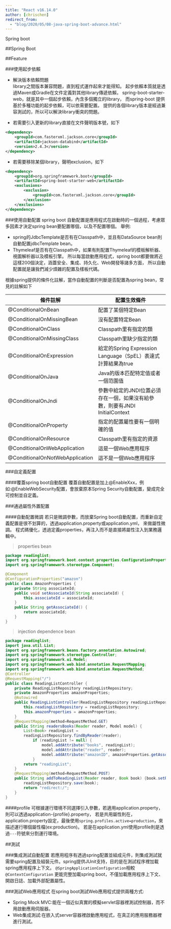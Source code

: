 ```yaml
---
title: "React v16.14.0"
author: [chrischen]
redirect_from:
  - "blog/2020/05/08-java-spring-boot-advance.html"
---
```

Spring boot

##Spring Boot

##Feature

###使用起步依賴
- 解決版本依賴問題  
library之間版本兼容問題，直到程式運作起來才能得知。
起步依賴本質就是透過Maven或Gradle在文件定義對其他library傳遞依賴，
spring-boot-starter-web，就是其中一個起步依賴，內含多個獨立的library，
而spring-boot 提供基於多種功能的起步依賴，可以依需要配置。
提供的各個library版本是經過兼容測試的，所以可以解決library衝突的問題。

- 若需要引入更新的library直接在文件聲明版本號，如下
```xml
<dependency>
    <groupId>com.fasterxml.jackson.core</groupId>
    <artifactId>jackson-databind</artifactId>
    <version>2.4.3</version>
</dependency>
```

- 若需要移除某個library，聲明exclusion，如下
```xml
<dependency>
    <groupId>org.springframework.boot</groupId>
    <artifactId>spring-boot-starter-web</artifactId>
    <exclusions>
        <exclusion>
            <groupId>com.fasterxml.jackson.core</groupId>
        </exclusion>
    </exclusions>
</dependency>
```

###使用自動配置
spring boot 自動配置是應用程式在啟動時的一個過程，考慮眾多因素才決定spring bean要配置哪個，以及不配置哪個。
舉例:
- spring的JdbcTemplate是否有在Classpath中，並且有DataSource bean則自動配置jdbcTemplate bean。
- Thymeleaf是否有在Classpath中，如果有則配置Thymeleaf的模板解析器、視圖解析器以及模板引擎。
所以每當啟動應用程式，spring boot都要做將近這樣200個決定，涵蓋安全、集成、持久化、Web開發等諸多方面，
所以自動配置就是讓我們減少煩雜的配置及樣板代碼。

根據spring提供的條件化註解，當作自動配置的判斷是否配置為spring bean，常見的註解如下

條件註解 | 配置生效條件
--- | --- | 
@ConditionalOnBean | 配置了某個特定Bean |
@ConditionalOnMissingBean | 沒有配置特定Bean | 
@ConditionalOnClass | Classpath里有指定的類 | 
@ConditionalOnMissingClass | Classpath里缺少指定的類 | 
@ConditionalOnExpression | 給定的Spring Expression Language（SpEL）表達式計算結果為true | 
@ConditionalOnJava | Java的版本匹配特定值或者一個范圍值 | 
@ConditionalOnJndi | 參數中給定的JNDI位置必須存在一個，如果沒有給參數，則要有JNDI InitialContext | 
@ConditionalOnProperty | 指定的配置屬性要有一個明確的值 | 
@ConditionalOnResource | Classpath里有指定的資源 | 
@ConditionalOnWebApplication | 這是一個Web應用程序 | 
@ConditionalOnNotWebApplication | 這不是一個Web應用程序 | 

###自定義配置

####覆蓋spring boot自動配置
覆蓋自動配置是加上@EnableXxx，例如:@EnableWebSecurity配置，會放棄原本Spring Security自動配置，變成完全可控制並自定義。

###通過屬性外置配置

####自動配置微調
若只是微調參數，而放棄Spring boot自動配置，而重新自定義配置是很不划算的，透過application.property或application.yml，
來做屬性微調。
程式碼優化，透過定義properties，再注入而不是直接將屬性注入到業務邏輯中。
> properties bean
```java
package readinglist;
import org.springframework.boot.context.properties.ConfigurationProperties;
import org.springframework.stereotype.Component;

@Component
@ConfigurationProperties("amazon")
public class AmazonProperties {
    private String associateId;
    public void setAssociateId(String associateId) {
        this.associateId = associateId;
    }
    public String getAssociateId() {
        return associateId;
    }
}
```

> injection dependence bean
```java
package readinglist;
import java.util.List;
import org.springframework.beans.factory.annotation.Autowired;
import org.springframework.stereotype.Controller;
import org.springframework.ui.Model;
import org.springframework.web.bind.annotation.RequestMapping;
import org.springframework.web.bind.annotation.RequestMethod;
@Controller
@RequestMapping("/")
public class ReadingListController {
    private ReadingListRepository readingListRepository;
    private AmazonProperties amazonProperties;
    @Autowired
    public ReadingListController(ReadingListRepository readingListRepository,AmazonProperties amazonProperties) {
        this.readingListRepository = readingListRepository;
        this.amazonProperties = amazonProperties;
    }
    @RequestMapping(method=RequestMethod.GET)
    public String readersBooks(Reader reader, Model model) {
        List<Book> readingList =
        readingListRepository.findByReader(reader);
            if (readingList != null) {
                model.addAttribute("books", readingList);
                model.addAttribute("reader", reader);
                model.addAttribute("amazonID", amazonProperties.getAssociateId());
            }
        return "readingList";
    }
    @RequestMapping(method=RequestMethod.POST)
    public String addToReadingList(Reader reader, Book book) {book.setReader(reader);
        readingListRepository.save(book);
        return "redirect:/";
    }
}
```

####profile
可根據運行環境不同選擇引入參數，若適用application.property，則可以透過application-{profile}.property，
若是共用屬性則在，application.property設定，最後使用`spring.profiles.active=production`，來描述運行哪個屬性檔(ex:production)。
若是在application.yml使用profile則是透過`---`符號來分割運行環境。

##測試

###集成測試自動配置
若應用程序有透過spring配置並組成元件，則集成測試就需要spring配置及組裝元件。spring提供JUnit支持，目的是在測試程序裡加載spring應用程序上下文。
`@SpringApplicationConfiguration`相較`@ContextConfiguration` 更能完整加載spring boot，不僅加載應用程序上下文、開啟日誌、加載外部配置屬性。

###測試Web應用程式
在spring boot測試Web應用程式提供兩種方式:
- Spring Mock MVC:能在一個近似真實的模擬servlet容器裡測試控制器，而不用啟動應用伺服器。
- Web集成測試:在嵌入式server容器裡啟動應用程式，在真正的應用服務器裡進行測試。
